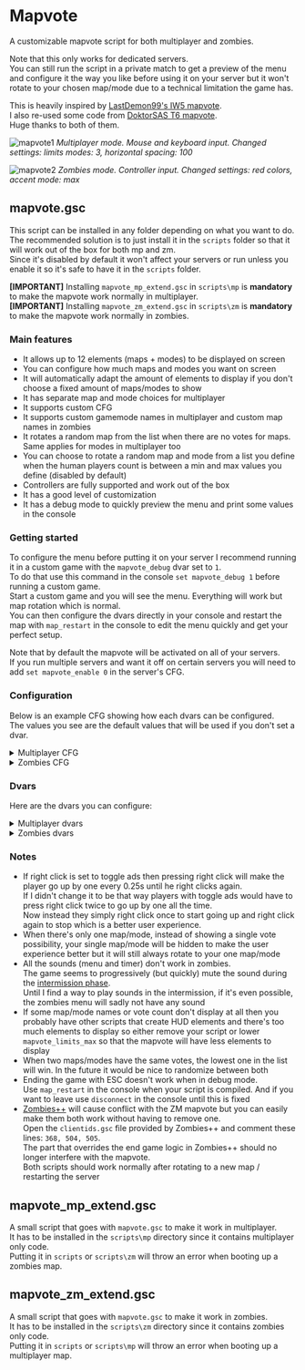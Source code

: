# Mapvote

A customizable mapvote script for both multiplayer and zombies.  

Note that this only works for dedicated servers.  
You can still run the script in a private match to get a preview of the menu and configure it the way you like before using it on your server but it won't rotate to your chosen map/mode due to a technical limitation the game has.  

This is heavily inspired by [LastDemon99's IW5 mapvote](https://github.com/LastDemon99/IW5_VoteSystem).  
I also re-used some code from [DoktorSAS T6 mapvote](https://github.com/DoktorSAS/PlutoniumT6Mapvote).  
Huge thanks to both of them.

![mapvote1](images/mapvote1.png)
*Multiplayer mode. Mouse and keyboard input. Changed settings: limits modes: 3, horizontal spacing: 100*

![mapvote2](images/mapvote2.png)
*Zombies mode. Controller input. Changed settings: red colors, accent mode: max*

## mapvote.gsc

This script can be installed in any folder depending on what you want to do.  
The recommended solution is to just install it in the `scripts` folder so that it will work out of the box for both mp and zm.  
Since it's disabled by default it won't affect your servers or run unless you enable it so it's safe to have it in the `scripts` folder.

**[IMPORTANT]** Installing `mapvote_mp_extend.gsc` in `scripts\mp` is **mandatory** to make the mapvote work normally in multiplayer.  
**[IMPORTANT]** Installing `mapvote_zm_extend.gsc` in `scripts\zm` is **mandatory** to make the mapvote work normally in zombies.

### Main features

- It allows up to 12 elements (maps + modes) to be displayed on screen
- You can configure how much maps and modes you want on screen
- It will automatically adapt the amount of elements to display if you don't choose a fixed amount of maps/modes to show
- It has separate map and mode choices for multiplayer
- It supports custom CFG
- It supports custom gamemode names in multiplayer and custom map names in zombies
- It rotates a random map from the list when there are no votes for maps. Same applies for modes in multiplayer too
- You can choose to rotate a random map and mode from a list you define when the human players count is between a min and max values you define (disabled by default)
- Controllers are fully supported and work out of the box
- It has a good level of customization
- It has a debug mode to quickly preview the menu and print some values in the console

### Getting started

To configure the menu before putting it on your server I recommend running it in a custom game with the `mapvote_debug` dvar set to `1`.  
To do that use this command in the console `set mapvote_debug 1` before running a custom game.  
Start a custom game and you will see the menu. Everything will work but map rotation which is normal.  
You can then configure the dvars directly in your console and restart the map with `map_restart` in the console to edit the menu quickly and get your perfect setup.

Note that by default the mapvote will be activated on all of your servers.  
If you run multiple servers and want it off on certain servers you will need to add `set mapvote_enable 0` in the server's CFG.

### Configuration

Below is an example CFG showing how each dvars can be configured.  
The values you see are the default values that will be used if you don't set a dvar.  

<details>
  <summary>Multiplayer CFG</summary>

  ```c
set mapvote_enable 1
set mapvote_maps "Aftermath:Cargo:Carrier:Drone:Express:Hijacked:Meltdown:Overflow:Plaza:Raid:Slums:Standoff:Turbine:Yemen:Nuketown:Downhill:Mirage:Hydro:Grind:Encore:Magma:Vertigo:Studio:Uplink:Detour:Cove:Rush:Dig:Frost:Pod:Takeoff" // Default value: Every map, including DLC maps
set mapvote_modes "Team Deathmatch,tdm:Domination,dom:Hardpoint,koth" // Default value: Team Deathmatch, Domination and Hardpoint
set mapvote_limits_maps 0
set mapvote_limits_modes 0
set mapvote_limits_max 12
set mapvote_colors_selected "blue"
set mapvote_colors_unselected "white"
set mapvote_colors_timer "blue"
set mapvote_colors_timer_low "red"
set mapvote_colors_help_text "white"
set mapvote_colors_help_accent "blue"
set mapvote_colors_help_accent_mode "standard"
set mapvote_sounds_menu_enabled 1
set mapvote_sounds_timer_enabled 1
set mapvote_vote_time 30
set mapvote_blur_level 2.5
set mapvote_blur_fade_in_time 2
set mapvote_horizontal_spacing 75
set mapvote_display_wait_time 1
set mapvote_default_rotation_enable 0
set mapvote_default_rotation_maps "Hijacked:Raid:Nuketown"
set mapvote_default_rotation_modes "tdm"
set mapvote_default_rotation_min_players 0
set mapvote_default_rotation_max_players 0
```

Here are some pre-set values if you want to quickly copy/paste something

| Description | Value |
|---|---|
| All base game maps | "Aftermath:Cargo:Carrier:Drone:Express:Hijacked:Meltdown:Overflow:Plaza:Raid:Slums:Standoff:Turbine:Yemen" |
| All DLC maps | "Nuketown:Downhill:Mirage:Hydro:Grind:Encore:Magma:Vertigo:Studio:Uplink:Detour:Cove:Rush:Dig:Frost:Pod:Takeoff" |
| Classic modes | "Team Deathmatch,tdm:Domination,dom:Hardpoint,koth" |
| Objective modes | "Demolition,dem:Headquaters,hq:Capture the Flag,ctf" |
| Alternative modes | "Kill Confirmed,conf:One Flag CTF,oneflag" |
| Party modes | "Gun Game,gun:One in the Chamber,oic:Sharpshooter,shrp:Sticks & Stones,sas" |
| FFA 24/7 | "Free for All,dm" |
| SND 24/7 | "Search & Destroy,sd" |

</details>

<details>
  <summary>Zombies CFG</summary>

  ```c
set mapvote_enable 1
set mapvote_maps "Bus Depot,Bus Depot,zm_standard_transit:Town,Town,zm_standard_town:Farm,Farm,zm_standard_farm:Mob of The Dead,Mob of The Dead,zm_classic_prison:Nuketown,Nuketown,zm_standard_nuked:Origins,Origins,zm_classic_tomb:Buried,Buried,zm_classic_processing:Die Rise,Die Rise,zm_classic_rooftop" // All survival/classic maps but Tranzit, including DLC maps
set mapvote_limits_max 12
set mapvote_colors_selected "blue"
set mapvote_colors_unselected "white"
set mapvote_colors_timer "blue"
set mapvote_colors_timer_low "red"
set mapvote_colors_help_text "white"
set mapvote_colors_help_accent "blue"
set mapvote_colors_help_accent_mode "standard"
set mapvote_vote_time 30
set mapvote_blur_level 2.5
set mapvote_blur_fade_in_time 2
set mapvote_horizontal_spacing 75
set mapvote_display_wait_time 1
set mapvote_default_rotation_enable 0
set mapvote_default_rotation_maps "Town,zm_standard_town:Farm,zm_standard_farm"
set mapvote_default_rotation_min_players 0
set mapvote_default_rotation_max_players 0
```

Here are some pre-set values if you want to quickly copy/paste something

| Description | Value |
|---|---|
| Tranzit & Tranzit survival maps | "Tranzit,Tranzit,zm_classic_transit:Bus Depot,Bus Depot,zm_standard_transit:Town,Town,zm_standard_town:Farm,Farm,zm_standard_farm" |
| DLC maps | "Buried,Buried,zm_classic_processing:Die Rise,Die Rise,zm_classic_rooftop:Mob of The Dead,Mob of The Dead,zm_classic_prison:Nuketown,Nuketown,zm_standard_nuked:Origins,Origins,zm_classic_tomb" |
| Grief maps | "Buried (Grief),Buried,zm_grief_street:Mob of The Dead (Grief),Mob of The Dead,zm_grief_cellblock:Farm (Grief),Farm,zm_grief_farm:Town (Grief),Town,zm_grief_town:Bus Depot (Grief),Bus Depot,zm_grief_transit" |
| Turned maps | "Buried (Turned),Buried,zm_cleansed_street:Diner (Turned),Diner,zm_cleansed_diner" |

</details>

### Dvars

Here are the dvars you can configure:

<details>
  <summary>Multiplayer dvars</summary>
  
| Name | Description | Accepted values |
|---|---|---|
| mapvote_enable | Toggle whether the mapvote is activated or not. 0 is off and 1 is on | 0 or 1 |
| mapvote_debug | Toggle whether the mapvote runs in debug mode or not. This will display the mapvote menu a few seconds after starting the game. 0 is off and 1 is on | 0 or 1 |
| mapvote_maps | A list of the maps that are available for rotation | Any map name. Each map is separated with a colon (:) |
| mapvote_modes | A list of the modes that are available for rotation. The first parameter is how the mode will be displayed, it can be set to anything you like, the second parameter is the name of the cfg file to load | Any text followed by a comma (,) and then the cfg name. Each block is separated with a colon (:) |
| mapvote_limits_maps | The amount of maps to display. 0 will handle it automatically | Any plain number from 0 to `mapvote_limits_max` |
| mapvote_limits_modes | The amount of modes to display. 0 will handle it automatically | Any plain number from 0 to `mapvote_limits_max` |
| mapvote_limits_max | The maximum amount of elements to display (maps + modes) | 2, 4, 6, 8, 10, 12 |
| mapvote_colors_selected | The color of the text when hovered or selected. This is also the color of the votes count | red, green, yellow, blue, cyan, purple, white, grey, gray, black |
| mapvote_colors_unselected | The color of the text when not hovered and not selected | red, green, yellow, blue, cyan, purple, white, grey, gray, black |
| mapvote_colors_timer | The color of the timer as long as it has more than 5 seconds remaining | red, green, yellow, blue, cyan, purple, white, grey, gray, black |
| mapvote_colors_timer_low | The color of the timer when it has 5 or less seconds remaining | red, green, yellow, blue, cyan, purple, white, grey, gray, black |
| mapvote_colors_help_text | The color of the help text at the bottom explaining how to use the menu | red, green, yellow, blue, cyan, purple, white, grey, gray, black |
| mapvote_colors_help_accent | The color of the accented text of the help text at the bottom | red, green, yellow, blue, cyan, purple, white, grey, gray, black |
| mapvote_colors_help_accent_mode | The accenting mode for the help text. `standard` only puts the accent color on the button to press and `max` puts it on both the buttons and the action it does | standard or max |
| mapvote_sounds_menu_enabled | Toggle whether the mapvote menu sounds are enabled or not. 0 is off and 1 is on | 0 or 1 |
| mapvote_sounds_timer_enabled | Toggle whether the timer will start making a beeping sound every second when there's 5 or less seconds remaining to vote or not. 0 is off and 1 is on | 0 or 1 |
| mapvote_vote_time | The time the vote lasts (in seconds) | Any plain number above 5 |
| mapvote_blur_level | The amount of blur to put when the mapvote menu starts to show. The max recommended value is 5. 0 disables it | Any number |
| mapvote_blur_fade_in_time | The time (in seconds) it takes for the blur to reach `mapvote_blur_level`. For example if you set it to 10 and `mapvote_blur_level` is 5 then it will progressively blur the screen from 0 to 5 in 10 seconds | Any number |
| mapvote_horizontal_spacing | The horizontal spacing between the map/mode names on the left and the vote counts on the right. I recommend setting this value according to the longest map or mode name length so that it doesn't overlap with the vote counts | Any plain number |
| mapvote_display_wait_time | Once the killcam ends, the time to wait before displaying the vote menu (in seconds) | Any number superior or equal to 0.05 |
| mapvote_default_rotation_enable | Toggle whether the default rotation system is activated or not. This allows you to have one or more map(s) and mode(s) rotate by default when the human player count is between `mapvote_default_rotation_min_players` and `mapvote_default_rotation_max_players` (inclusive). 0 is off and 1 is on | 0 or 1 |
| mapvote_default_rotation_maps | A list of the maps that are available for default rotation | Any map name. Each map is separated with a colon (:) |
| mapvote_default_rotation_modes  | A list of the modes that are available for default rotation. It needs to be the name of a CFG file | Any cfg file name. Each cfg file name is separated with a colon (:) |
| mapvote_default_rotation_min_players | The minimum amount of human players required to rotate the default rotation instead of showing the mapvote. If the human players count is smaller than this then it will display the mapvote | Any plain number from 0 to 18 |
| mapvote_default_rotation_max_players | The maximum amount of human players required to rotate the default rotation instead of showing the mapvote. If the human players count is higher than this then it will display the mapvote | Any plain number from 0 to 18 |
  
</details>

<details>
  <summary>Zombies dvars</summary>
  
  | Name | Description | Accepted values |
|---|---|---|
| mapvote_enable | Toggle whether the mapvote is activated or not. 0 is off and 1 is on | 0 or 1 |
| mapvote_debug | Toggle whether the mapvote runs in debug mode or not. This will display the mapvote menu a few seconds after starting the game. 0 is off and 1 is on | 0 or 1 |
| mapvote_maps | A list of the maps that are available for rotation, including how you want to display it and which CFG to load | Any text followed by a comma (,) with then the map name followed by a comma (,) and finally the CFG file name. Each block is separated with a colon (:) |
| mapvote_limits_max | The maximum amount of maps to display | Any plain number from 2 to 12 |
| mapvote_colors_selected | The color of the text when hovered or selected. This is also the color of the votes count | red, green, yellow, blue, cyan, purple, white, grey, gray, black |
| mapvote_colors_unselected | The color of the text when not hovered and not selected | red, green, yellow, blue, cyan, purple, white, grey, gray, black |
| mapvote_colors_timer | The color of the timer as long as it has more than 5 seconds remaining | red, green, yellow, blue, cyan, purple, white, grey, gray, black |
| mapvote_colors_timer_low | The color of the timer when it has 5 or less seconds remaining | red, green, yellow, blue, cyan, purple, white, grey, gray, black |
| mapvote_colors_help_text | The color of the help text at the bottom explaining how to use the menu | red, green, yellow, blue, cyan, purple, white, grey, gray, black |
| mapvote_colors_help_accent | The color of the accented text of the help text at the bottom | red, green, yellow, blue, cyan, purple, white, grey, gray, black |
| mapvote_colors_help_accent_mode | The accenting mode for the help text. `standard` only puts the accent color on the button to press and `max` puts it on both the buttons and the action it does | standard or max |
| mapvote_vote_time | The time the vote lasts (in seconds) | Any plain number above 5 |
| mapvote_blur_level | The amount of blur to put when the mapvote menu starts to show. The max recommended value is 5. 0 disables it | Any number |
| mapvote_blur_fade_in_time | The time (in seconds) it takes for the blur to reach `mapvote_blur_level`. For example if you set it to 10 and `mapvote_blur_level` is 5 then it will progressively blur the screen from 0 to 5 in 10 seconds | Any number |
| mapvote_horizontal_spacing | The horizontal spacing between the map names on the left and the vote counts on the right. I recommend setting this value according to the longest map name length so that it doesn't overlap with the vote counts | Any plain number |
| mapvote_display_wait_time | Once the game over screen ends, the time to wait before displaying the vote menu (in seconds) | Any number above 0.05 |
| mapvote_default_rotation_enable | Toggle whether the default rotation system is activated or not. This allows you to have one or more map(s) and mode(s) rotate by default when the human player count is between `mapvote_default_rotation_min_players` and `mapvote_default_rotation_max_players` (inclusive). 0 is off and 1 is on | 0 or 1 |
| mapvote_default_rotation_maps | A list of the maps that are available for default rotation | The map name followed by a comma (,) and then the CFG file name. Each block is separated with a colon (:) |
| mapvote_default_rotation_min_players | The minimum amount of human players required to rotate the default rotation instead of showing the mapvote. If the human players count is smaller than this then it will display the mapvote | Any plain number from 0 to 18 |
| mapvote_default_rotation_max_players | The maximum amount of human players required to rotate the default rotation instead of showing the mapvote. If the human players count is higher than this then it will display the mapvote | Any plain number from 0 to 18 |
  
</details>

### Notes

- If right click is set to toggle ads then pressing right click will make the player go up by one every 0.25s until he right clicks again.  
If I didn't change it to be that way players with toggle ads would have to press right click twice to go up by one all the time.  
Now instead they simply right click once to start going up and right click again to stop which is a better user experience.
- When there's only one map/mode, instead of showing a single vote possibility, your single map/mode will be hidden to make the user experience better but it will still always rotate to your one map/mode
- All the sounds (menu and timer) don't work in zombies.  
The game seems to progressively (but quickly) mute the sound during the [intermission phase](https://github.com/plutoniummod/t6-scripts/blob/main/ZM/Core/maps/mp/zombies/_zm.gsc).  
Until I find a way to play sounds in the intermission, if it's even possible, the zombies menu will sadly not have any sound
- If some map/mode names or vote count don't display at all then you probably have other scripts that create HUD elements and there's too much elements to display so either remove your script or lower `mapvote_limits_max` so that the mapvote will have less elements to display
- When two maps/modes have the same votes, the lowest one in the list will win. In the future it would be nice to randomize between both
- Ending the game with ESC doesn't work when in debug mode.  
Use `map_restart` in the console when your script is compiled. And if you want to leave use `disconnect` in the console until this is fixed
- [Zombies++](https://github.com/Paintball/BO2-GSC-Releases/tree/master/Zombies%20Mods/Zombies%2B%2B/v1.2/Source%20Code) will cause conflict with the ZM mapvote but you can easily make them both work without having to remove one.  
Open the `clientids.gsc` file provided by Zombies++ and comment these lines: `368, 504, 505`.  
The part that overrides the end game logic in Zombies++ should no longer interfere with the mapvote.  
Both scripts should work normally after rotating to a new map / restarting the server

## mapvote_mp_extend.gsc

A small script that goes with `mapvote.gsc` to make it work in multiplayer.  
It has to be installed in the `scripts\mp` directory since it contains multiplayer only code.  
Putting it in `scripts` or `scripts\zm` will throw an error when booting up a zombies map.

## mapvote_zm_extend.gsc

A small script that goes with `mapvote.gsc` to make it work in zombies.  
It has to be installed in the `scripts\zm` directory since it contains zombies only code.  
Putting it in `scripts` or `scripts\mp` will throw an error when booting up a multiplayer map.

